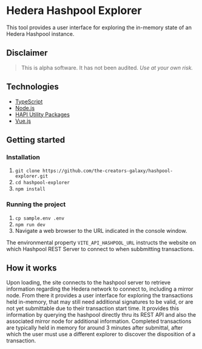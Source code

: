 # Hedera Hashpool Explorer

This tool provides a user interface for exploring the in-memory state of an Hedera Hashpool instance.

## Disclaimer

> This is alpha software. It has not been audited. *Use at your own risk.*

## Technologies

- [TypeScript](https://www.typescriptlang.org)
- [Node.js](https://nodejs.org/en/)
- [HAPI Utility Packages](https://github.com/bugbytesinc/hapi-proto)
- [Vue.js](https://vuejs.org/)

## Getting started

### Installation

1. `git clone https://github.com/the-creators-galaxy/hashpool-explorer.git`
2. `cd hashpool-explorer`
3. `npm install`

### Running the project

1. `cp sample.env .env`
1. `npm run dev`
2. Navigate a web browser to the URL indicated in the console window.

The environmental property `VITE_API_HASHPOOL_URL`
instructs the website on which Hashpool REST Server
to connect to when subbmitting transactions.

## How it works

Upon loading, the site connects to the hashpool server to retrieve 
information regarding the Hedera network to connect to, including a mirror 
node.  From there it provides a user interface for exploring the transactions
held in-memory, that may still need additional signatures to be valid, or 
are not yet submittable due to their transaction start time.  It provides
this information by querying the hashpool directly thru its REST API and also
the associated mirror node for additional information.  Completed transactions
are typically held in memory for around 3 minutes after submittal, after which
the user must use a different explorer to discover the disposition of a transaction.
